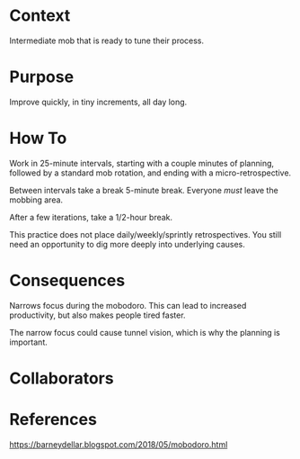 ---
---
# Context

Intermediate mob that is ready to tune their process.

# Purpose

Improve quickly, in tiny increments, all day long.

# How To

Work in 25-minute intervals, starting with a couple minutes of planning, followed by a standard mob rotation, and ending with a micro-retrospective. 

Between intervals take a break 5-minute break. Everyone *must* leave the mobbing area.

After a few iterations, take a 1/2-hour break.

This practice does not place daily/weekly/sprintly retrospectives. You still need an opportunity to dig more deeply into underlying causes.

# Consequences

Narrows focus during the mobodoro. This can lead to increased productivity, but also makes people tired faster.

The narrow focus could cause tunnel vision, which is why the planning is important.

# Collaborators

# References

https://barneydellar.blogspot.com/2018/05/mobodoro.html
